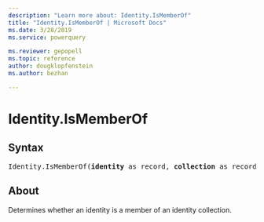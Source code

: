 ```yaml
---
description: "Learn more about: Identity.IsMemberOf"
title: "Identity.IsMemberOf | Microsoft Docs"
ms.date: 3/28/2019
ms.service: powerquery

ms.reviewer: gepopell
ms.topic: reference
author: dougklopfenstein
ms.author: bezhan

---
```

# Identity.IsMemberOf

## Syntax

<pre>
Identity.IsMemberOf(<b>identity</b> as record, <b>collection</b> as record) as logical
</pre>

## About  

Determines whether an identity is a member of an identity collection.
